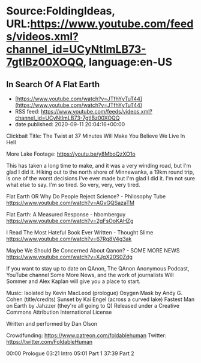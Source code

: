 # Source:FoldingIdeas, URL:https://www.youtube.com/feeds/videos.xml?channel_id=UCyNtlmLB73-7gtlBz00XOQQ, language:en-US

## In Search Of A Flat Earth
 - [https://www.youtube.com/watch?v=JTfhYyTuT44](https://www.youtube.com/watch?v=JTfhYyTuT44)
 - RSS feed: https://www.youtube.com/feeds/videos.xml?channel_id=UCyNtlmLB73-7gtlBz00XOQQ
 - date published: 2020-09-11 20:04:16+00:00

Clickbait Title: The Twist at 37 Minutes Will Make You Believe We Live In Hell

More Lake Footage: https://youtu.be/y8MboQzXO1o

This has taken a long time to make, and it was a very winding road, but I'm glad I did it. Hiking out to the north shore of Minnewanka, a 19km round trip, is one of the worst decisions I've ever made but I'm glad I did it. I'm not sure what else to say. I'm so tired. So very, very, very tired.

Flat Earth OR Why Do People Reject Science? - Philosophy Tube
https://www.youtube.com/watch?v=AGvGQSazaTM

Flat Earth: A Measured Response - hbomberguy
https://www.youtube.com/watch?v=2gFsOoKAHZg

I Read The Most Hateful Book Ever Written - Thought Slime
https://www.youtube.com/watch?v=67Rg8V4g3ak

Maybe We Should Be Concerned About Qanon? - SOME MORE NEWS
https://www.youtube.com/watch?v=XJgX20S0Zdg

If you want to stay up to date on QAnon, The QAnon Anonymous Podcast, YouTube channel Some More News, and the work of journalists Will Sommer and Alex Kaplan will give you a place to start.

Music: 
Isolated by Kevin MacLeod (prologue)
Oxygen Mask by Andy G. Cohen (title/credits)
Sunset by Kai Engel (across a curved lake)
Fastest Man on Earth by Jahzzer (they're all going to Q)
Released under a Creative Commons Attribution International License

Written and performed by Dan Olson

Crowdfunding: https://www.patreon.com/foldablehuman
Twitter: https://twitter.com/FoldableHuman

00:00 Prologue
03:21 Intro
05:01 Part 1
37:39 Part 2

